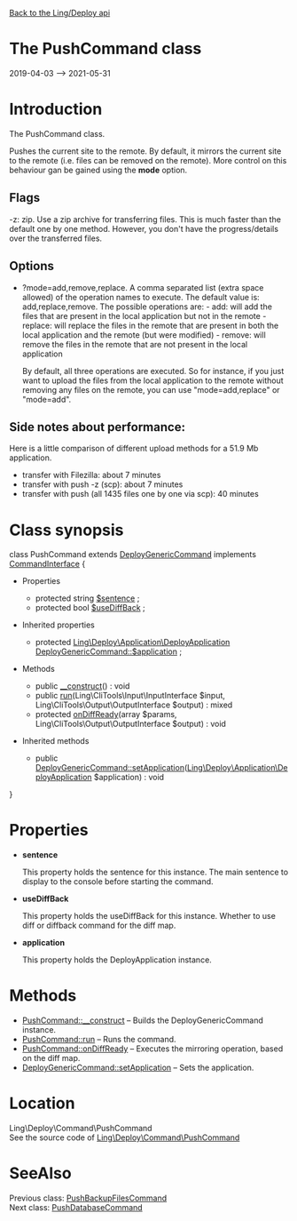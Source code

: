 [Back to the Ling/Deploy api](https://github.com/lingtalfi/Deploy/blob/master/doc/api/Ling/Deploy.md)



The PushCommand class
================
2019-04-03 --> 2021-05-31






Introduction
============

The PushCommand class.

Pushes the current site to the remote.
By default, it mirrors the current site to the remote (i.e. files can be removed on the remote).
More control on this behaviour gan be gained using the **mode** option.



Flags
----------

-z: zip. Use a zip archive for transferring files. This is much faster than the default one by one method.
         However, you don't have the progress/details over the transferred files.


Options
------------

- ?mode=add,remove,replace.
     A comma separated list (extra space allowed) of the operation names to execute.
     The default value is: add,replace,remove.
     The possible operations are:
         - add: will add the files that are present in the local application but not in the remote
         - replace: will replace the files in the remote that are present in both the local application and the remote (but were modified)
         - remove: will remove the files in the remote that are not present in the local application

     By default, all three operations are executed.
     So for instance, if you just want to upload the files from the local application to the remote without removing any
     files on the remote, you can use "mode=add,replace" or "mode=add".




Side notes about performance:
-------------------------
Here is a little comparison of different upload methods for a 51.9 Mb application.

- transfer with Filezilla: about 7 minutes
- transfer with push -z (scp): about 7 minutes
- transfer with push (all 1435 files one by one via scp): 40 minutes



Class synopsis
==============


class <span class="pl-k">PushCommand</span> extends [DeployGenericCommand](https://github.com/lingtalfi/Deploy/blob/master/doc/api/Ling/Deploy/Command/DeployGenericCommand.md) implements [CommandInterface](https://github.com/lingtalfi/CliTools/blob/master/doc/api/Ling/CliTools/Command/CommandInterface.md) {

- Properties
    - protected string [$sentence](#property-sentence) ;
    - protected bool [$useDiffBack](#property-useDiffBack) ;

- Inherited properties
    - protected [Ling\Deploy\Application\DeployApplication](https://github.com/lingtalfi/Deploy/blob/master/doc/api/Ling/Deploy/Application/DeployApplication.md) [DeployGenericCommand::$application](#property-application) ;

- Methods
    - public [__construct](https://github.com/lingtalfi/Deploy/blob/master/doc/api/Ling/Deploy/Command/PushCommand/__construct.md)() : void
    - public [run](https://github.com/lingtalfi/Deploy/blob/master/doc/api/Ling/Deploy/Command/PushCommand/run.md)(Ling\CliTools\Input\InputInterface $input, Ling\CliTools\Output\OutputInterface $output) : mixed
    - protected [onDiffReady](https://github.com/lingtalfi/Deploy/blob/master/doc/api/Ling/Deploy/Command/PushCommand/onDiffReady.md)(array $params, Ling\CliTools\Output\OutputInterface $output) : void

- Inherited methods
    - public [DeployGenericCommand::setApplication](https://github.com/lingtalfi/Deploy/blob/master/doc/api/Ling/Deploy/Command/DeployGenericCommand/setApplication.md)([Ling\Deploy\Application\DeployApplication](https://github.com/lingtalfi/Deploy/blob/master/doc/api/Ling/Deploy/Application/DeployApplication.md) $application) : void

}




Properties
=============

- <span id="property-sentence"><b>sentence</b></span>

    This property holds the sentence for this instance.
    The main sentence to display to the console before starting the command.
    
    

- <span id="property-useDiffBack"><b>useDiffBack</b></span>

    This property holds the useDiffBack for this instance.
    Whether to use diff or diffback command for the diff map.
    
    

- <span id="property-application"><b>application</b></span>

    This property holds the DeployApplication instance.
    
    



Methods
==============

- [PushCommand::__construct](https://github.com/lingtalfi/Deploy/blob/master/doc/api/Ling/Deploy/Command/PushCommand/__construct.md) &ndash; Builds the DeployGenericCommand instance.
- [PushCommand::run](https://github.com/lingtalfi/Deploy/blob/master/doc/api/Ling/Deploy/Command/PushCommand/run.md) &ndash; Runs the command.
- [PushCommand::onDiffReady](https://github.com/lingtalfi/Deploy/blob/master/doc/api/Ling/Deploy/Command/PushCommand/onDiffReady.md) &ndash; Executes the mirroring operation, based on the diff map.
- [DeployGenericCommand::setApplication](https://github.com/lingtalfi/Deploy/blob/master/doc/api/Ling/Deploy/Command/DeployGenericCommand/setApplication.md) &ndash; Sets the application.





Location
=============
Ling\Deploy\Command\PushCommand<br>
See the source code of [Ling\Deploy\Command\PushCommand](https://github.com/lingtalfi/Deploy/blob/master/Command/PushCommand.php)



SeeAlso
==============
Previous class: [PushBackupFilesCommand](https://github.com/lingtalfi/Deploy/blob/master/doc/api/Ling/Deploy/Command/PushBackupFilesCommand.md)<br>Next class: [PushDatabaseCommand](https://github.com/lingtalfi/Deploy/blob/master/doc/api/Ling/Deploy/Command/PushDatabaseCommand.md)<br>
